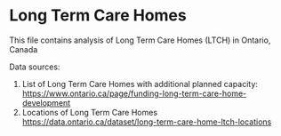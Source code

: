 # Long Term Care Homes

This file contains analysis of Long Term Care Homes (LTCH) in Ontario, Canada

Data sources:
1. List of Long Term  Care Homes with additional planned capacity:  
https://www.ontario.ca/page/funding-long-term-care-home-development
2. Locations of Long Term Care Homes
https://data.ontario.ca/dataset/long-term-care-home-ltch-locations
